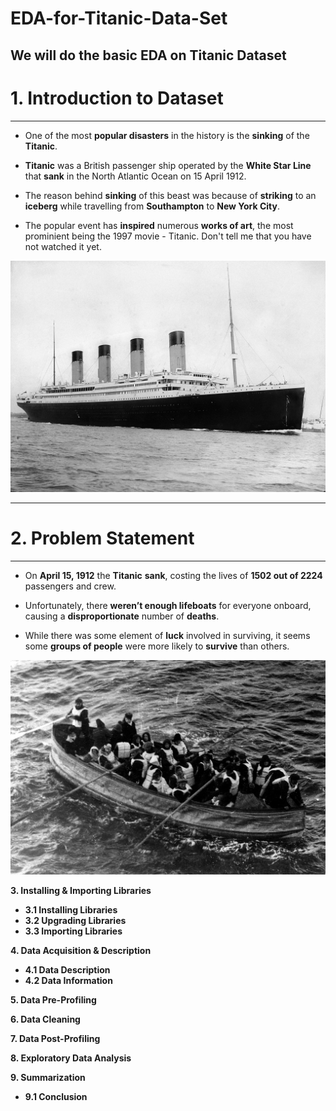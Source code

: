 # EDA-for-Titanic-Data-Set
We will do the basic EDA on Titanic Dataset
---
<a name = Section1></a>
# **1. Introduction to Dataset**
---

- One of the most **popular disasters** in the history is the **sinking** of the **Titanic**.

- **Titanic** was a British passenger ship operated by the **White Star Line** that **sank** in the North Atlantic Ocean on 15 April 1912.

- The reason behind **sinking** of this beast was because of **striking** to an **iceberg** while travelling from **Southampton** to **New York City**.
- The popular event has **inspired** numerous **works of art**, the most prominient being the 1997 movie - Titanic. Don't tell me that you have not watched it yet.

![image](https://raw.githubusercontent.com/brij0707/EDA-for-Titanic-Data-Set/main/images/RMS_Titanic_3.jpg)

---
<a name = Section2></a>
# **2. Problem Statement**
---

- On **April 15, 1912** the **Titanic** **sank**, costing the lives of **1502 out of 2224** passengers and crew.

- Unfortunately, there **weren’t enough lifeboats** for everyone onboard, causing a **disproportionate** number of **deaths**.

- While there was some element of **luck** involved in surviving, it seems some **groups of people** were more likely to **survive** than others.

![image](https://raw.githubusercontent.com/brij0707/EDA-for-Titanic-Data-Set/main/images/Titanic_lifeboat.jpg)

**3. Installing & Importing Libraries**
  - **3.1 Installing Libraries**
  - **3.2 Upgrading Libraries**
  - **3.3 Importing Libraries**

**4. Data Acquisition & Description**
  - **4.1 Data Description**
  - **4.2 Data Information**
  
**5. Data Pre-Profiling**

**6. Data Cleaning**

**7. Data Post-Profiling**

**8. Exploratory Data Analysis**

**9. Summarization**
  - **9.1 Conclusion**
  
